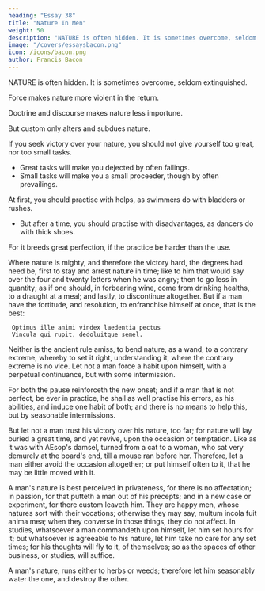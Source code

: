 ```yaml
---
heading: "Essay 38"
title: "Nature In Men"
weight: 50
description: "NATURE is often hidden. It is sometimes overcome, seldom extinguished"
image: "/covers/essaysbacon.png"
icon: /icons/bacon.png
author: Francis Bacon
---
```




NATURE is often hidden. It is sometimes overcome, seldom extinguished. 

Force makes nature more violent in the return.

Doctrine and discourse makes nature less importune.

But custom only alters and subdues nature. 

If you seek victory over your nature, you should not give yourself too great, nor too small tasks.
- Great tasks will make you dejected by often failings.
- Small tasks will make you a small proceeder, though by often prevailings. 

At first, you should practise with helps, as swimmers do with bladders or rushes.
- But after a time, you should practise with disadvantages, as dancers do with thick shoes.

For it breeds great perfection, if the practice be harder than the use.

Where nature is mighty, and therefore the victory hard, the degrees had need be, first to stay and arrest nature in time; like to him that would say over the four and twenty letters when he was angry; then to go less in quantity; as if one should, in forbearing wine, come from drinking healths, to a draught at a meal; and lastly, to discontinue altogether. But if a man have the fortitude, and resolution, to enfranchise himself at once, that is the best:

     Optimus ille animi vindex laedentia pectus
     Vincula qui rupit, dedoluitque semel.


Neither is the ancient rule amiss, to bend nature, as a wand, to a contrary extreme, whereby to set it right, understanding it, where the contrary extreme is no vice. Let not a man force a habit upon himself, with a perpetual continuance, but with some intermission. 

For both the pause reinforceth the new onset; and if a man that is not perfect, be ever in practice, he shall as well practise his errors, as his abilities, and induce one habit of both; and there is no means to help this, but by seasonable intermissions. 

But let not a man trust his victory over his nature, too far; for nature will lay buried a great time, and yet revive, upon the occasion or temptation. Like as it was with AEsop's damsel, turned from a cat to a woman, who sat very demurely at the board's end, till a mouse ran before her. Therefore, let a man either avoid the occasion altogether; or put himself often to it, that he may be little moved with it. 

A man's nature is best perceived in privateness, for there is no affectation; in passion, for that putteth a man out of his precepts; and in a new case or experiment, for there custom leaveth him. They are happy men, whose natures sort with their vocations; otherwise they may say, multum incola fuit anima mea; when they converse in those things, they do not affect. In studies, whatsoever a man commandeth upon himself, let him set hours for it; but whatsoever is agreeable to his nature, let him take no care for any set times; for his thoughts will fly to it, of themselves; so as the spaces of other business, or studies, will suffice. 

A man's nature, runs either to herbs or weeds; therefore let him seasonably water the one, and destroy the other.
